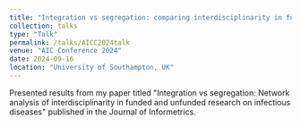 ```yaml
---
title: "Integration vs segregation: comparing interdisciplinarity in funded and unfunded research"
collection: talks
type: "Talk"
permalink: /talks/AICC2024talk
venue: "AIC Conference 2024"
date: 2024-09-16
location: "University of Southampton, UK"
---
```

Presented results from my paper titled "Integration vs segregation: Network analysis of interdisciplinarity in funded and unfunded research on infectious diseases" published in the Journal of Informetrics.